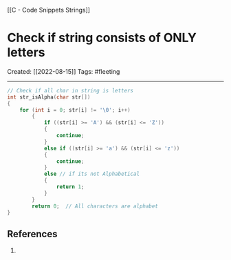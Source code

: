 [[C - Code Snippets Strings]]

# Check if string consists of ONLY letters
Created:  [[2022-08-15]]
Tags: #fleeting 

---
```C
// Check if all char in string is letters
int str_isAlpha(char str[])
{
    for (int i = 0; str[i] != '\0'; i++)
        {
            if ((str[i] >= 'A') && (str[i] <= 'Z'))
            {
                continue;
            }
            else if ((str[i] >= 'a') && (str[i] <= 'z'))
            {
                continue;
            }
            else // if its not Alphabetical
            {
                return 1;
            }
        }
        return 0;  // All characters are alphabet
}
```













## References
1. 